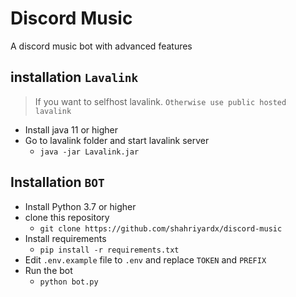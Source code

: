 # Discord Music
A discord music bot with advanced features

## installation `Lavalink`
> If you want to selfhost lavalink. `Otherwise use public hosted lavalink`
- Install java 11 or higher
- Go to lavalink folder and start lavalink server
    - `java -jar Lavalink.jar`

## Installation `BOT` 
- Install Python 3.7 or higher
- clone this repository
    - `git clone https://github.com/shahriyardx/discord-music`
- Install requirements
    - `pip install -r requirements.txt`
- Edit `.env.example` file to `.env` and replace `TOKEN` and `PREFIX`
- Run the bot
    - `python bot.py`
